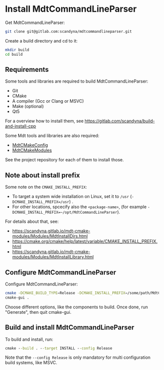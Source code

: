 # Install MdtCommandLineParser

Get MdtCommandLineParser:
```bash
git clone git@gitlab.com:scandyna/mdtcommandlineparser.git
```

Create a build directory and cd to it:
```bash
mkdir build
cd build
```

## Requirements

Some tools and libraries are required to build MdtCommandLineParser:
 - Git
 - CMake
 - A compiler (Gcc or Clang or MSVC)
 - Make (optional)
 - Qt5

For a overview how to install them, see https://gitlab.com/scandyna/build-and-install-cpp

Some Mdt tools and libraries are also required:
 - [MdtCMakeConfig](https://gitlab.com/scandyna/mdtcmakeconfig)
 - [MdtCMakeModules](https://gitlab.com/scandyna/mdt-cmake-modules)

See the project repository for each of them to install those.

## Note about install prefix

Some note on the `CMAKE_INSTALL_PREFIX`:
 - To target a system wide installation on Linux, set it to `/usr` (`-DCMAKE_INSTALL_PREFIX=/usr`) .
 - For other locations, spcecify also the `<package-name>`, (for example `-DCMAKE_INSTALL_PREFIX=~/opt/MdtCommandLineParser`).

For details about that, see:
 - https://scandyna.gitlab.io/mdt-cmake-modules/Modules/MdtInstallDirs.html
 - https://cmake.org/cmake/help/latest/variable/CMAKE_INSTALL_PREFIX.html
 - https://scandyna.gitlab.io/mdt-cmake-modules/Modules/MdtInstallLibrary.html

## Configure MdtCommandLineParser

Configure MdtCommandLineParser:
```bash
cmake -DCMAKE_BUILD_TYPE=Release -DCMAKE_INSTALL_PREFIX=/some/path/MdtCommandLineParser -DCMAKE_PREFIX_PATH="/some/path/MdtCMakeConfig;/some/path/MdtCMakeModules;/some/path/qt/Qt5/5.15.2/gcc_64" ..
cmake-gui .
```

Choose different options, like the components to build.
Once done, run "Generate", then quit cmake-gui.

## Build and install MdtCommandLineParser

To build and install, run:
```cmd
cmake --build . --target INSTALL --config Release
```

Note that the `--config Release` is only mandatory
for multi configuration build systems, like MSVC.
